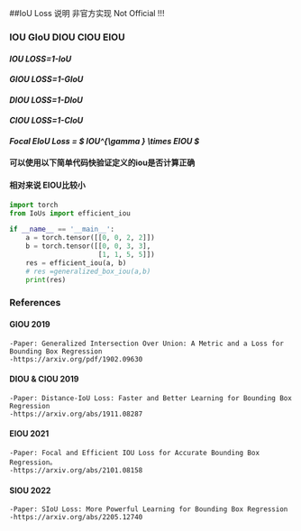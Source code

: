  ##IoU Loss 说明 非官方实现 Not Official !!!
 ### IOU GIoU DIOU CIOU EIOU 
 #### *IOU LOSS=1-IoU*
 #### *GIOU LOSS=1-GIoU*
 #### *DIOU LOSS=1-DIoU*
 #### *CIOU LOSS=1-CIoU*
 #### *Focal EIoU Loss = $ IOU^{\gamma } \times EIOU $*

 #### 可以使用以下简单代码快验证定义的iou是否计算正确
 #### 相对来说 EIOU比较小
```python
import torch
from IoUs import efficient_iou

if __name__ == '__main__':
    a = torch.tensor([[0, 0, 2, 2]])
    b = torch.tensor([[0, 0, 3, 3],
                      [1, 1, 5, 5]])
    res = efficient_iou(a, b)
    # res =generalized_box_iou(a,b)
    print(res)
```

 ### References

 #### GIOU 2019
    -Paper: Generalized Intersection Over Union: A Metric and a Loss for Bounding Box Regression
    -https://arxiv.org/pdf/1902.09630

#### DIOU & CIOU 2019
    -Paper: Distance-IoU Loss: Faster and Better Learning for Bounding Box Regression 
    -https://arxiv.org/abs/1911.08287

#### EIOU 2021
    -Paper: Focal and Efficient IOU Loss for Accurate Bounding Box Regression。
    -https://arxiv.org/abs/2101.08158

#### SIOU 2022
    -Paper: SIoU Loss: More Powerful Learning for Bounding Box Regression
    -https://arxiv.org/abs/2205.12740


